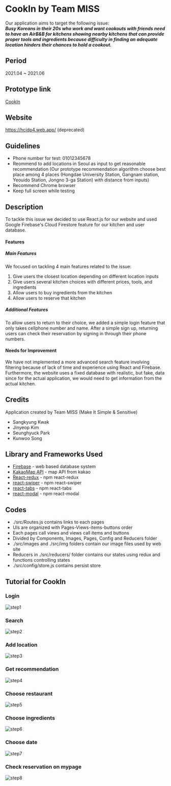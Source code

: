 # CookIn by Team MISS
Our application aims to target the following issue: <br/>
___Busy Koreans in their 20s who work and want cookouts with friends need to have an AirB&B for kitchens showing nearby kitchens that can provide proper tools and ingredients because difficulty in finding an adequate location hinders their chances to hold a cookout.___

## Period
2021.04 ~ 2021.06

## Prototype link
<a href="http://hcidp4.web.app/">CookIn</a>

## Website
https://hcidp4.web.app/ (deprecated)


## Guidelines
- Phone number for test: 01012345678
- Reommend to add locations in Seoul as input to get reasonable recommendation
(Our prototype recommendation algorithm choose best place among 4 places (Hongdae University Station, Gangnam station, Yeouido Station, Jongno 3-ga Station) with distance from inputs)
- Recommend Chrome browser
- Keep full screen while testing

## Description
To tackle this issue we decided to use React.js for our website and used Google Firebase's Cloud Firestore feature for our kitchen and user database.





#### Features
##### Main Features
We focused on tackling 4 main features related to the issue:
1. Give users the closest location depending on different location inputs
2. Give users several kitchen choices with different prices, tools, and ingredients
3. Allow users to buy ingredients from the kitchen 
4. Allow users to reserve that kitchen 

##### Additional Features
To allow users to return to their choice, we added a simple login feature that only takes cellphone number and name. After a simple sign up, returning users can check their reservation by signing in through their phone numbers. 

#### Needs for Improvement
We have not implemented a more advanced search feature involving filtering because of lack of time and experience using React and Firebase.
Furthermore, the website uses a fixed database with realistic, but fake, data since for the actual application, we would need to get information from the actual kitchen.



## Credits
Application created by Team MISS (Make It Simple & Sensitive)
 - Sangkyung Kwak
 - Jinyeop Kim
 - Seunghyuck Park 
 - Kunwoo Song

## Library and Frameworks Used
- <a href="https://firebase.google.com/?hl=ko">Firebase</a> - web based database system
- <a href="https://apis.map.kakao.com/web/">KakaoMap API</a> - map API from kakao
- <a href="https://www.npmjs.com/package/react-redux">React-redux</a> - npm react-redux
- <a href="https://www.npmjs.com/package/swiper">react-swiper</a> - npm react-swiper
- <a href="https://www.npmjs.com/package/react-tabs">react-tabs</a> - npm react-tabs
- <a href="https://www.npmjs.com/package/react-modal">react-modal</a> - npm react-modal

## Codes
- ./src/Routes.js contains links to each pages
- UIs are organized with Pages-Views-items-buttons order
- Each pages call views and views call items and buttons
- Divided by Components, Images, Pages, Config and Reducers folder
- ./src/images and ./src/img folders contain our image files used by web site
- Reducers in ./src/reducers/ folder contains our states using redux and functions controlling states
- ./src/config/store.js contains persist store


## Tutorial for CookIn
### Login
![step1](./src/img/Tutorials/step1.png)
### Search
![step2](./src/img/Tutorials/step2.png)
### Add location
![step3](./src/img/Tutorials/step3.png)
### Get recommendation
![step4](./src/img/Tutorials/step4.png)
### Choose restaurant
![step5](./src/img/Tutorials/step5.png)
### Choose ingredients
![step6](./src/img/Tutorials/step6.png)
### Choose date
![step7](./src/img/Tutorials/step7.png)
### Check reservation on mypage
![step8](./src/img/Tutorials/step8.png)
